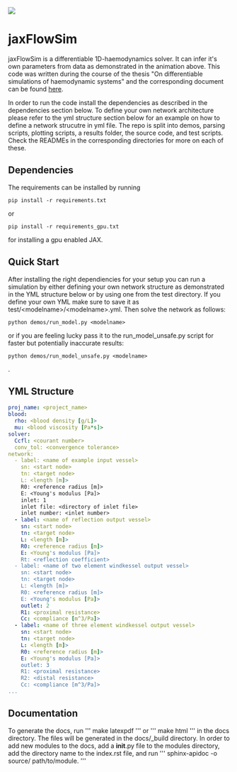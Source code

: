 ![](param_inference.gif)
# jaxFlowSim

jaxFlowSim is a differentiable 1D-haemodynamics solver. It can infer it's own parameters from data as demonstrated in the animation above. 
This code was written during the course of the thesis "On differentiable simulations of haemodynamic systems" and the corresponding document can be found [here](https://github.com/DiegoRenner/On-fast-simulations-of-cardiac-function).


In order to run the code install the dependencies as described in the dependencies section below. 
To define your own network architecture please refer to the yml structure section below for an example on how to define a network strucutre in yml file.
The repo is split into demos, parsing scripts, plotting scripts, a results folder, the source code, and test scripts. Check the READMEs in the corresponding directories for more on each of these.

## Dependencies


The requirements can be installed by running
```
pip install -r requirements.txt
```
or 
```
pip install -r requirements_gpu.txt
```
for installing a gpu enabled JAX.

## Quick Start

After installing the right dependiencies for your setup you can run a simulation by either defining your own network structure as demonstrated in the YML structure below or by using one from the test directory.
If you define your own YML make sure to save it as test/\<modelname\>/\<modelname\>.yml.
Then solve the network as follows:

```
python demos/run_model.py <modelname>
```
or if you are feeling lucky pass it to the run_model_unsafe.py script for faster but potentially inaccurate results:
```
python demos/run_model_unsafe.py <modelname>
```
.
## YML Structure

```yml
proj_name: <project_name>
blood:
  rho: <blood density [g/L]>
  mu: <blood viscosity [Pa*s]>
solver:
  Ccfl: <courant number>
  conv_tol: <convergence tolerance>
network:
  - label: <name of example input vessel>
    sn: <start node>
    tn: <target node>
    L: <length [m]>
    R0: <reference radius [m]>
    E: <Young's modulus [Pa]>
    inlet: 1
    inlet file: <directory of inlet file>
    inlet number: <inlet number>
  - label: <name of reflection output vessel>
    sn: <start node>
    tn: <target node>
    L: <length [m]>
    R0: <reference radius [m]>
    E: <Young's modulus [Pa]>
    Rt: <reflection coefficient>
  - label: <name of two element windkessel output vessel>
    sn: <start node>
    tn: <target node>
    L: <length [m]>
    R0: <reference radius [m]>
    E: <Young's modulus [Pa]>
    outlet: 2
    R1: <proximal resistance>
    Cc: <compliance [m^3/Pa]>
  - label: <name of three element windkessel output vessel>
    sn: <start node>
    tn: <target node>
    L: <length [m]>
    R0: <reference radius [m]>
    E: <Young's modulus [Pa]>
    outlet: 3
    R1: <proximal resistance>
    R2: <distal resistance>
    Cc: <compliance [m^3/Pa]>
...
```

## Documentation
To generate the docs, run 
'''
make latexpdf
'''
or 
'''
make html
'''
in the docs directory. The files will be generated in the docs/_build directory. 
In order to add new modules to the docs, add a __init__.py file to the modules directory, add the directory name to the index.rst file, and run
'''
sphinx-apidoc -o source/ path/to/module.
'''



